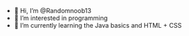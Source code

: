 - 👋 Hi, I’m @Randomnoob13
- 👀 I’m interested in programming
- 🌱 I’m currently learning the Java basics and HTML + CSS



<!---
Randomnoob13/Randomnoob13 is a ✨ special ✨ repository because its `README.md` (this file) appears on your GitHub profile.
You can click the Preview link to take a look at your changes.
--->
